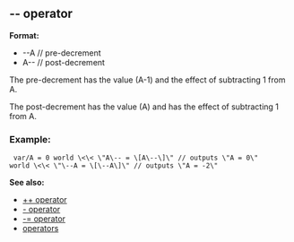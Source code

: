 ## \-- operator

**Format:**
+   \--A // pre-decrement
+   A\-- // post-decrement


The pre-decrement has the value (A-1) and the effect of
subtracting 1 from A. 

The post-decrement has the value (A) and
has the effect of subtracting 1 from A.
### Example:

```
 var/A = 0 world \<\< \"A\-- = \[A\--\]\" // outputs \"A = 0\"
world \<\< \"\--A = \[\--A\]\" // outputs \"A = -2\" 
```


**See also:**
+   [++ operator](/ref/operator/++.md) 
+   [- operator](/ref/operator/-.md) 
+   [-= operator](/ref/operator/-=.md) 
+   [operators](/ref/operator.md) <!-- -->
